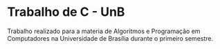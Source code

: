 # Trabalho de C - UnB

Trabalho realizado para a materia de Algoritmos e Programação em Computadores na Universidade de Brasília durante o primeiro semestre.
